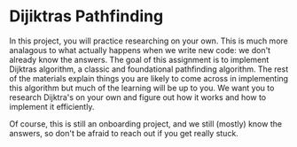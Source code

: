 # Dijiktras Pathfinding
In this project, you will practice researching on your own. This is much more analagous to what actually happens when we write new code: we don't already know the answers. The goal of this assignment is to implement Dijktras algorithm, a classic and foundational pathfinding algorithm. The rest of the materials explain things you are likely to come across in implementing this algorithm but much of the learning will be up to you. We want you to research Dijktra's on your own and figure out how it works and how to implement it efficiently.

Of course, this is still an onboarding project, and we still (mostly) know the answers, so don't be afraid to reach out if you get really stuck.